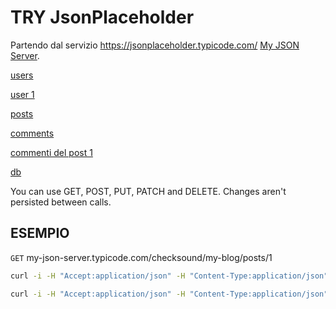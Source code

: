 # TRY JsonPlaceholder

Partendo dal servizio https://jsonplaceholder.typicode.com/ [My JSON Server](https://my-json-server.typicode.com/).

[users](http://my-json-server.typicode.com/checksound/my-blog/users)

[user 1](http://my-json-server.typicode.com/checksound/my-blog/users/1)

[posts](http://my-json-server.typicode.com/checksound/my-blog/posts)

[comments](http://my-json-server.typicode.com/checksound/my-blog/comments)

[commenti del post 1](http://my-json-server.typicode.com/checksound/my-blog/posts/1/comments)

[db](http://my-json-server.typicode.com/checksound/my-blog/db)

You can use GET, POST, PUT, PATCH and DELETE. Changes aren't persisted between calls.

## ESEMPIO

`GET` my-json-server.typicode.com/checksound/my-blog/posts/1

```bash
curl -i -H "Accept:application/json" -H "Content-Type:application/json" -XGET "my-json-server.typicode.com/checksound/my-blog/posts"
```

```bash
curl -i -H "Accept:application/json" -H "Content-Type:application/json" -XPOST "my-json-server.typicode.com/checksound/my-blog/posts" -d '{"title":"La bella lava il fosso"}'
```




